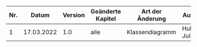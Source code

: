 | Nr. | Datum      | Version | Geänderte Kapitel             | Art der  Änderung                          | Autor        | Status |
|-----|------------|---------|-------------------------------|--------------------------------------------|--------------|--------|
| 1   | 17.03.2022 | 1.0     | alle                          | Klassendiagramm                            | Huber Julian | fg     |